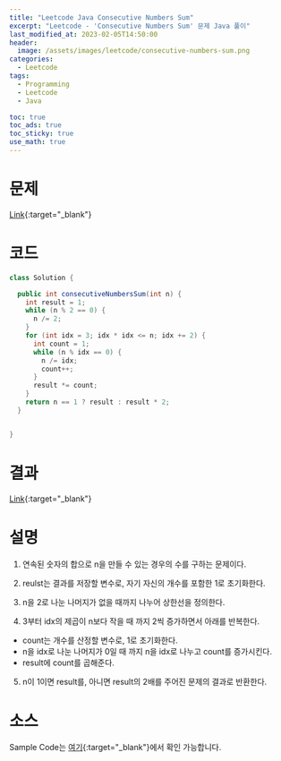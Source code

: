 ```yaml
---
title: "Leetcode Java Consecutive Numbers Sum"
excerpt: "Leetcode - 'Consecutive Numbers Sum' 문제 Java 풀이"
last_modified_at: 2023-02-05T14:50:00
header:
  image: /assets/images/leetcode/consecutive-numbers-sum.png
categories:
  - Leetcode
tags:
  - Programming
  - Leetcode
  - Java

toc: true
toc_ads: true
toc_sticky: true
use_math: true
---
```

# 문제
[Link](https://leetcode.com/problems/consecutive-numbers-sum){:target="_blank"}

# 코드
```java
class Solution {

  public int consecutiveNumbersSum(int n) {
    int result = 1;
    while (n % 2 == 0) {
      n /= 2;
    }
    for (int idx = 3; idx * idx <= n; idx += 2) {
      int count = 1;
      while (n % idx == 0) {
        n /= idx;
        count++;
      }
      result *= count;
    }
    return n == 1 ? result : result * 2;
  }


}
```

# 결과
[Link](https://leetcode.com/problems/consecutive-numbers-sum/submissions/891836138/){:target="_blank"}

# 설명
1. 연속된 숫자의 합으로 n을 만들 수 있는 경우의 수를 구하는 문제이다.

2. reulst는 결과를 저장할 변수로, 자기 자신의 개수를 포함한 1로 초기화한다.

3. n을 2로 나눈 나머지가 없을 때까지 나누어 상한선을 정의한다.

4. 3부터 idx의 제곱이 n보다 작을 때 까지 2씩 증가하면서 아래를 반복한다.
- count는 개수를 산정할 변수로, 1로 초기화한다.
- n을 idx로 나눈 나머지가 0일 때 까지 n을 idx로 나누고 count를 증가시킨다.
- result에 count를 곱해준다.

5. n이 1이면 result를, 아니면 result의 2배를 주어진 문제의 결과로 반환한다.

# 소스
Sample Code는 [여기](https://github.com/GracefulSoul/leetcode/blob/master/src/main/java/gracefulsoul/problems/ConsecutiveNumbersSum.java){:target="_blank"}에서 확인 가능합니다.